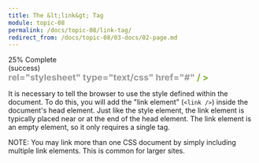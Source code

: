```yaml
---
title: The &lt;link&gt; Tag
module: topic-08
permalink: /docs/topic-08/link-tag/
redirect_from: /docs/topic-08/03-docs/02-page.md
---
```


<div class="divider-heading"></div>

<div class="panel panel-success">
  <div class="progress" style="margin-bottom: 0; border-bottom-left-radius: 0; border-bottom-right-radius: 0;">
    <div class="progress-bar progress-bar-success progress-bar-striped" role="progressbar" aria-valuenow="25" aria-valuemin="0" aria-valuemax="100" style="width: 25%">
      <span class="sr-only">25% Complete (success)</span>
    </div>
  </div>
  <div class="panel-body">
    <p style="font-size: large; margin: 0;"><span style="color: #79AF33; font-weight: bold;"><link</span> <span style="color: #999">rel="stylesheet" type="text/css" href="#"</span> <span style="color: #79AF33; font-weight: bold;">/ ></span></p>
  </div>
</div>

It is necessary to tell the browser to use the style defined within the document. To do this, you will add the "link element" (`<link />`) inside the document's head element. Just like the style element, the link element is typically placed near or at the end of the head element. The link element is an empty element, so it only requires a single tag.

<span class="label label-info">NOTE:</span> You may link more than one CSS document by simply including multiple link elements. This is common for larger sites.
